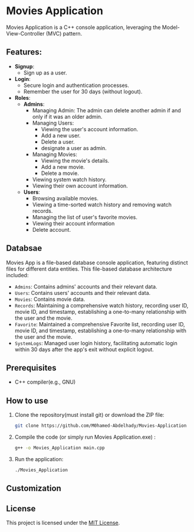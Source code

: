 # Movies Application
Movies Application is a C++ console application, leveraging the Model-View-Controller (MVC) pattern.

## Features:
- **Signup**:
   - Sign up as a user.
- **Login**:
   -  Secure login and authentication processes.
   - Remember the user for 30 days (without logout).
- **Roles**:
   - **Admins**:
      - Managing Admin: The admin can delete another admin if and only if it was an older admin.
      - Managing Users:
         - Viewing the user's account information.
         - Add a new user.
         - Delete a user.
         - designate a user as admin.
      - Managing Movies:
         - Viewing the movie's details.
         - Add a new movie.
         - Delete a movie.
      - Viewing system watch history.
      - Viewing their own account information.
   - **Users**:
      - Browsing available movies.
      - Viewing a time-sorted watch history and removing watch records.
      - Managing the list of user's favorite movies.
      - Viewing their account information
      - Delete account.

## Databsae
Movies App is a file-based database console application, featuring distinct files for different data entities. This file-based database architecture included:
- `Admins`: Contains admins' accounts and their relevant data.
- `Users`: Contains users' accounts and their relevant data.
- `Movies`: Contains movie data.
- `Records`: Maintaining a comprehensive watch history, recording user ID, movie ID, and timestamp, establishing a one-to-many relationship with the user and the movie.
- `Favorite`: Maintained a comprehensive Favorite list, recording user ID, movie ID, and timestamp, establishing a one-to-many relationship with the user and the movie.
- `SystemLogs`: Managed user login history, facilitating automatic login within 30 days after the app's exit without explicit logout.


## Prerequisites
- C++ compiler(e.g., GNU)

## How to use
1. Clone the repository(must install git) or download the ZIP file:
   ```bash
   git clone https://github.com/M0hamed-Abdelhady/Movies-Application
2. Compile the code (or simply run Movies Application.exe) :
     ```bash
     g++ -o Movies_Application main.cpp
3. Run the application:
   ```bash
   ./Movies_Application

## Customization

## License
This project is licensed under the [MIT License](https://opensource.org/license/mit/).

